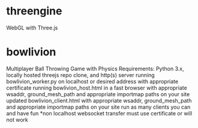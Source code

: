 # threengine
WebGL with Three.js

# bowlivion
  Multiplayer Ball Throwing Game with Physics
  Requirements:
    Python 3.x, locally hosted threejs repo clone, and http(s) server
    running bowlivion_worker.py on localhost or desired address with appropriate certificate
    running bowlivion_host.html in a fast browser with appropriate wsaddr, ground_mesh_path and appropriate importmap paths on your site
    updated bowlivion_client.html with appropriate wsaddr, ground_mesh_path and appropriate importmap paths on your site
    run as many clients you can and have fun
    *non localhost websocket transfer must use certificate or will not work
